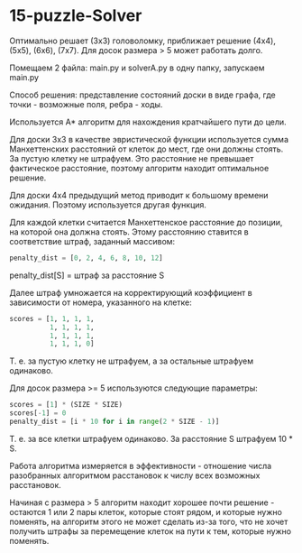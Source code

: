 # 15-puzzle-Solver
Оптимально решает (3x3) головоломку, приближает решение (4x4), (5x5), (6x6), (7x7). Для досок размера > 5 может работать долго.

Помещаем 2 файла: main.py и solverA.py в одну папку, запускаем main.py

Способ решения: представление состояний доски в виде графа, где точки - возможные поля, ребра - ходы.

Используется A* алгоритм для нахождения кратчайшего пути до цели.

Для доски 3x3 в качестве эвристической функции используется сумма Манхеттенских расстояний от клеток до мест, где они должны стоять. За пустую клетку не штрафуем. Это расстояние не превышает фактическое расстояние, поэтому алгоритм находит оптимальное решение.

Для доски 4x4 предыдущий метод приводит к большому времени ожидания. Поэтому используется другая функция.

Для каждой клетки считается Манхеттенское расстояние до позиции, на которой она должна стоять. Этому расстоянию ставится в соответствие штраф, заданный массивом:
```python
penalty_dist = [0, 2, 4, 6, 8, 10, 12]
```
penalty_dist[S] = штраф за расстояние S

Далее штраф умножается на корректирующий коэффициент в зависимости от номера, указанного на клетке:
```python
scores = [1, 1, 1, 1,
          1, 1, 1, 1,
          1, 1, 1, 1,
          1, 1, 1, 0]
```
Т. е. за пустую клетку не штрафуем, а за остальные штрафуем одинаково.

Для досок размера >= 5 используются следующие параметры:

```python
scores = [1] * (SIZE * SIZE)
scores[-1] = 0
penalty_dist = [i * 10 for i in range(2 * SIZE - 1)]
```
Т. е. за все клетки штрафуем одинаково. За расстояние S штрафуем 10 * S.

Работа алгоритма измеряется в эффективности - отношение числа разобранных алгоритмом расстановок к числу всех возможных расстановок.

Начиная с размера > 5 алгоритм находит хорошее почти решение - остаются 1 или 2 пары клеток, которые стоят рядом, и которые нужно поменять, на алгоритм этого не может сделать из-за того, что не хочет получить штрафы за перемещение клеток на пути к тем, которые нужно поменять.
